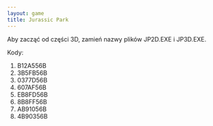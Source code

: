 ```yaml
---
layout: game
title: Jurassic Park
---
```


Aby zacząć od części 3D, zamień nazwy plików JP2D.EXE i 
JP3D.EXE.

Kody:

1)  B12A556B
2)  3B5FB56B
3)  0377D56B
4)  607AF56B
5)  EB8FD56B
6)  8B8FF56B
7)  AB91056B
8)  4B90356B
